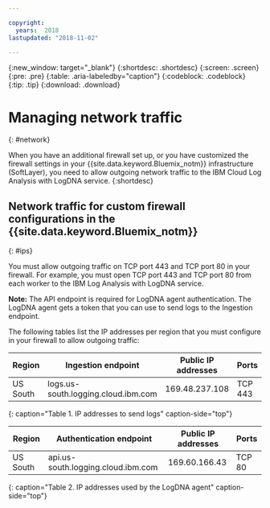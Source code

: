 ```yaml
---

copyright:
  years:  2018
lastupdated: "2018-11-02"

---
```


{:new_window: target="_blank"}
{:shortdesc: .shortdesc}
{:screen: .screen}
{:pre: .pre}
{:table: .aria-labeledby="caption"}
{:codeblock: .codeblock}
{:tip: .tip}
{:download: .download}

 
# Managing network traffic
{: #network}

When you have an additional firewall set up, or you have customized the firewall settings in your {{site.data.keyword.Bluemix_notm}} infrastructure (SoftLayer), you need to allow outgoing network traffic to the IBM Cloud Log Analysis with LogDNA service. 
{:shortdesc}


## Network traffic for custom firewall configurations in the {{site.data.keyword.Bluemix_notm}}
{: #ips}

You must allow outgoing traffic on TCP port 443 and TCP port 80 in your firewall. For example, you must open TCP port 443 and TCP port 80 from each worker to the IBM Log Analysis with LogDNA service.

**Note:** The API endpoint is required for LogDNA agent authentication. The LogDNA agent gets a token that you can use to send logs to the Ingestion endpoint.

The following tables list the IP addresses per region that you must configure in your firewall to allow outgoing traffic:

| Region      | Ingestion endpoint                          | Public IP addresses               | Ports   |
|-------------|---------------------------------------------|-----------------------------------|---------|
| US South    | logs.us-south.logging.cloud.ibm.com         | 169.48.237.108                    | TCP 443 | 
{: caption="Table 1. IP addresses to send logs" caption-side="top"}


| Region      | Authentication endpoint                     | Public IP addresses               | Ports   |
|-------------|---------------------------------------------|-----------------------------------|---------|
| US South    | api.us-south.logging.cloud.ibm.com          | 169.60.166.43                     | TCP 80  |
{: caption="Table 2. IP addresses used by the LogDNA agent" caption-side="top"}


